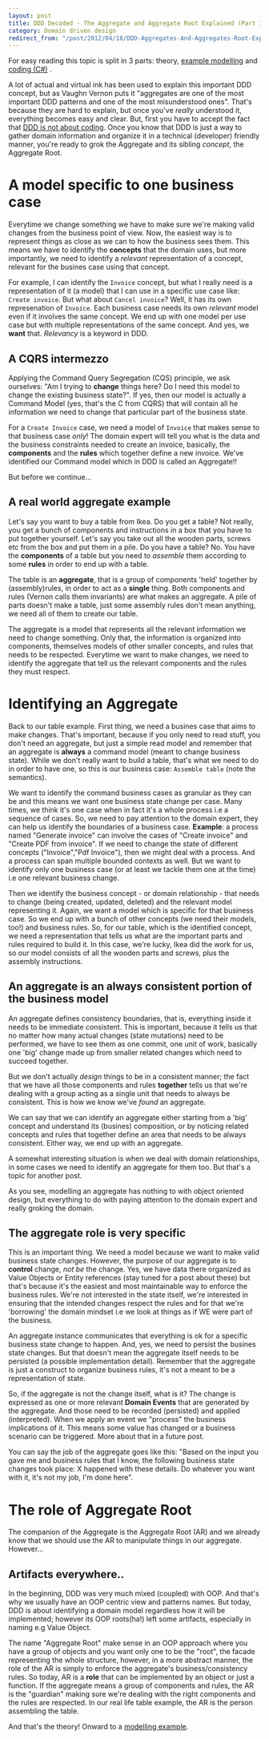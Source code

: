 ```yaml
---
layout: post
title: DDD Decoded - The Aggregate and Aggregate Root Explained (Part 1)
category: Domain driven design
redirect_from: "/post/2012/04/18/DDD-Aggregates-And-Aggregates-Root-Explained.aspx"
---
```


For easy reading this topic is split in 3 parts: theory, [example modelling](http://blog.sapiensworks.com/post/2016/07/14/DDD-Aggregate-Decoded-2) and [coding (C#)](http://blog.sapiensworks.com/post/2016/07/14/DDD-Aggregate-Decoded-3) .

A lot of actual and virtual ink has been used to explain this important DDD concept, but as Vaughn Vernon puts it "aggregates are one of the most important DDD patterns and one of the most misunderstood ones". That's because they are hard to explain, but once you've _really_ understood it, everything becomes easy and clear. But, first you have to accept the fact that [DDD is not about coding](http://blog.sapiensworks.com/post/2015/11/23/DDD-is-not-programming). Once you know that DDD is just a way to gather domain information and organize it in a technical (developer) friendly manner, you're ready to grok the Aggregate and its sibling _concept_, the Aggregate Root.   

# A model specific to one business case

Everytime we change something we have to make sure we're making valid changes from the business point of view. Now, the easiest way is to represent things as close as we can to how the business sees them. This means we have to identify the **concepts** that the domain uses, but more importantly, we need to identify a _relevant_ representation of a concept, relevant for the busines case using that concept. 

For example, I can identify the `Invoice` concept, but what I really need is a representation of it (a model) that I can use in a specific use case like: `Create invoice`. But what about `Cancel invoice`? Well, it has its own represenation of `Invoice`. Each business case needs its own _relevant_ model even if it involves the same concept. We end up with one model per use case but with multiple representations of the same concept. And yes, we **want** that. _Relevancy_ is a keyword in DDD.

## A CQRS intermezzo

Applying the Command Query Segregation (CQS) principle, we ask ourselves: "Am I trying to **change** things here? Do I need this model to change the existing business state?". If yes, then our model is actually a Command Model (yes, that's the C from CQRS) that will contain all he information we need to change that particular part of the business state. 

For a `Create Invoice` case, we need a model of `Invoice` that makes sense to that business case _only_! The domain expert will tell you what is the data and the business constraints needed to create an invoice, basically, the **components** and the **rules** which together define a new invoice. We've identified our Command model which in DDD is called an Aggregate!!

But before we continue...

## A real world aggregate example 

Let's say you want to buy a table from Ikea. Do you get a table? Not really, you get a bunch of components and instructions in a box that you have to put together yourself. Let's say you take out all the wooden parts, screws etc from the box and put them in a pile. Do you have a table? No. You have the **components** of a table but you need to _assemble_ them according to some **rules** in order to end up with a table.

The table is an **aggregate**, that is a group of components 'held' together by (assembly)rules, in order to act as a **single** thing. Both components and rules (Vernon calls them invariants) are what makes an aggregate. A pile of parts doesn't make a table, just some assembly rules don't mean anything, we need all of them to create our table. 

The aggregate is a model that represents all the relevant information we need to change something. Only that, the information is organized into components, themselves models of other smaller concepts, and rules that needs to be respected. Everytime we want to make changes, we need to identify the aggregate that tell us the relevant components and the rules they must respect. 

# Identifying an Aggregate

Back to our table example. First thing, we need a busines case that aims to make changes. That's important, because if you only need to read stuff, you don't need an aggregate, but just a simple read model and remember that an aggregate is **always** a command model (meant to change business state). While we don't really want to build a table, that's what we need to do in order to have one, so this is our business case: `Assemble table` (note the semantics).

We want to identify the command business cases as granular as they can be and this means we want one business state change per case. Many times, we think it's one case when in fact it's a whole process i.e a sequence of cases. So, we need to pay attention to the domain expert, they can help us identify the boundaries of a business case. **Example**: a process named "Generate invoice" can involve the cases of "Create invoice" and "Create PDF from invoice". If we need to change the state of different concepts ("Invoice","Pdf Invoice"), then we might deal with a process. And a process can span multiple bounded contexts as well. But we want to identify only one business case (or at least we tackle them one at the time) i.e one relevant business change.  

Then we identify the business concept - or domain relationship - that needs to change (being created, updated, deleted) and the relevant model representing it. Again, we want a model which is specific for that business case. So we end up with a bunch of other concepts (we need their models, too!) and business rules. So, for our table, which is the identified concept, we need a representation that tells us what are the important parts and rules required to build it. In this case, we're lucky, Ikea did the work for us, so our model consists of all the wooden parts and screws, plus the assembly instructions.

## An aggregate is an always consistent portion of the business model  

An aggregate defines consistency boundaries, that is, everything inside it needs to be immediate consistent. This is important, because it tells us that no matter how many actual changes (state mutations) need to be performed, we have to see them as one commit, one unit of work, basically one 'big' change made up from smaller related changes which need to succeed together.

But we don't actually _design_ things to be in a consistent manner; the fact that we have all those components and rules **together** tells us that we're dealing with a group acting as a single unit that needs to always be consistent. This is how we know we've _found_ an aggregate.

We can say that we can identify an aggregate either starting from a 'big' concept and understand its (busines) composition, or by noticing related concepts and rules that together define an area that needs to be always consistent. Either way, we end up with an aggregate.  

A somewhat interesting situation is when we deal with domain relationships, in some cases we need to identify an aggregate for them too. But that's a topic for another post.

As you see, modelling an aggregate has nothing to with object oriented design, but everything to do with paying attention to the domain expert and really groking the domain. 


## The aggregate role is very specific

This is an important thing. We need a model because we want to make valid business state changes. However, the purpose of our aggregate is to **control** change, _not be_ the change. Yes, we have data there organized as Value Objects or Entity references (stay tuned for a post about these) but that's because it's the easiest and most maintainable way to enforce the business rules. We're not interested in the state itself, we're interested in ensuring that the intended changes respect the rules and for that we're 'borrowing' the domain mindset i.e we look at things as if WE were part of the business.

An aggregate instance communicates that everything is ok for a specific business state change to happen. And, yes, we need to persist the busines state changes. But that doesn't mean the aggregate itself needs to be persisted (a possible implementation detail). Remember that the aggregate is just a construct to organize business rules, it's not a meant to be a representation of state.

So, if the aggregate is not the change itself, what is it? The change is expressed as one or more relevant **Domain Events** that are generated by the aggregate. And those need to be recorded (persisted) and applied (interpreted). When we apply an event we "process" the business implications of it. This means some value has changed or a business scenario can be triggered. More about that in a future post.   

You can say the job of the aggregate goes like this: "Based on the input you gave me and business rules that I know, the following business state changes took place: X happened with these details. Do whatever you want with it, it's not my job, I'm done here".

# The role of Aggregate Root

The companion of the Aggregate is the Aggregate Root (AR) and we already know that we should use the AR to manipulate things in our aggregate. However...  

## Artifacts everywhere..

In the beginning, DDD was very much mixed (coupled) with OOP. And that's why we usually have an OOP centric view and patterns names. But today, DDD is about identifying a domain model regardless how it will be implemented; however its OOP roots(ha!) left some artifacts, especially in naming e.g Value Object.

The name "Aggregate Root" make sense in an OOP approach where you have a group of objects and you want only one to be the "root", the facade representing the whole structure, however, in a more abstract manner, the role of the AR is simply to enforce the aggregate's business/consistency rules. So today, AR is a **role** that can be implemented by an object or just a function. If the aggregate means a group of components and rules, the AR is the "guardian" making sure we're dealing with the right components and the rules are respected. In our real life table example, the AR is the person assembling the table.  


And that's the theory! Onward to a [modelling example](http://blog.sapiensworks.com/post/2016/07/14/DDD-Aggregate-Decoded-2).
 



